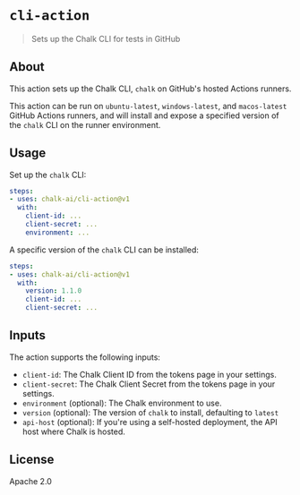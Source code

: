 # `cli-action`
> Sets up the Chalk CLI for tests in GitHub

## About
This action sets up the Chalk CLI, `chalk` on GitHub's hosted Actions runners.

This action can be run on `ubuntu-latest`, `windows-latest`, and `macos-latest` 
GitHub Actions runners, and will install and expose a specified version of the 
`chalk` CLI on the runner environment.

## Usage

Set up the `chalk` CLI:

```yaml
steps:
- uses: chalk-ai/cli-action@v1
  with:
    client-id: ...
    client-secret: ...
    environment: ...
```

A specific version of the `chalk` CLI can be installed:

```yaml
steps:
- uses: chalk-ai/cli-action@v1
  with:
    version: 1.1.0
    client-id: ...
    client-secret: ...
```

## Inputs
The action supports the following inputs:

- `client-id`: The Chalk Client ID from the tokens page in your settings.
- `client-secret`: The Chalk Client Secret from the tokens page in your settings.
- `environment` (optional): The Chalk environment to use.
- `version` (optional): The version of `chalk` to install, defaulting to `latest`
- `api-host` (optional): If you're using a self-hosted deployment, the API host where Chalk is hosted.

## License
Apache 2.0
